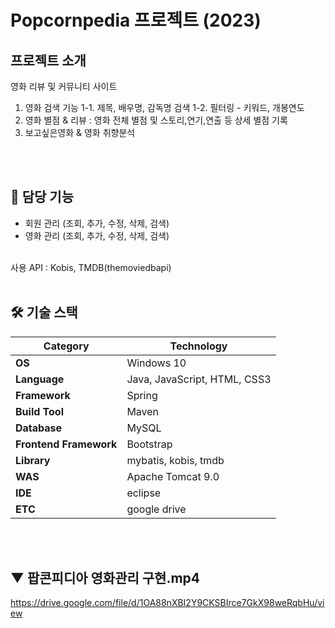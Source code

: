 # Popcornpedia 프로젝트 (2023)
## 프로젝트 소개
   영화 리뷰 및 커뮤니티 사이트

   1. 영화 검색 기능
      1-1. 제목, 배우명, 감독명 검색
      1-2. 필터링 - 키워드, 개봉연도 
   2. 영화 별점 & 리뷰 : 영화 전체 별점 및 스토리,연기,연출 등 상세 별점 기록
   3. 보고싶은영화 & 영화 취향분석
<br />
<br />

## 🎯 담당 기능

- 회원 관리 (조회, 추가, 수정, 삭제, 검색) <br>
- 영화 관리 (조회, 추가, 수정, 삭제, 검색)

<br>
사용 API : Kobis, TMDB(themoviedbapi)
<br>
<br>


## 🛠 기술 스택
| **Category**         | **Technology**                             |
|----------------------|--------------------------------------------|
| **OS**               | Windows 10                                 |
| **Language**         | Java, JavaScript, HTML, CSS3      |
| **Framework**        | Spring                       |
| **Build Tool**       | Maven                                      |
| **Database**         | MySQL                       |
| **Frontend Framework**| Bootstrap                    |
| **Library**          | mybatis, kobis, tmdb |
| **WAS**              | Apache Tomcat 9.0                          |
| **IDE**              | eclipse               |
| **ETC**  | google drive|

<br>
<br>

## ▼ 팝콘피디아 영화관리 구현.mp4<br>
https://drive.google.com/file/d/1OA88nXBI2Y9CKSBIrce7GkX98weRqbHu/view

<br>
<br>
